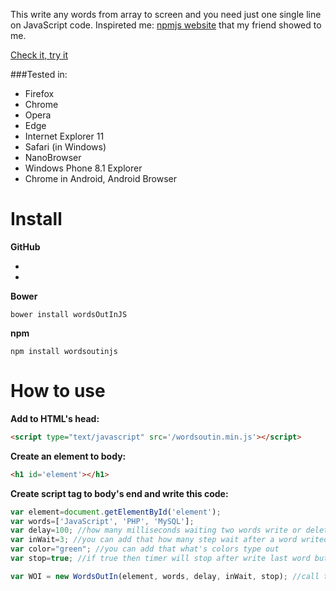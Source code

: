 This write any words from array to screen and you need just one single line on JavaScript code. 
Inspireted me: [npmjs website](https://www.npmjs.org/) that my friend showed to me.

[Check it, try it](http://molnarland.github.io/)

###Tested in:
- Firefox
- Chrome
- Opera
- Edge
- Internet Explorer 11
- Safari (in Windows)
- NanoBrowser
- Windows Phone 8.1 Explorer
- Chrome in Android, Android Browser

Install
=========
**GitHub**
- [unminified]: https://raw.githubusercontent.com/molnarland/wordsOutInJS/master/wordsoutin.js
- [minified]: https://raw.githubusercontent.com/molnarland/wordsOutInJS/master/wordsoutin.min.js

**Bower**
```
bower install wordsOutInJS
```

**npm**
```
npm install wordsoutinjs
```

How to use
=========
**Add to HTML's head:**
```html
<script type="text/javascript" src='/wordsoutin.min.js'></script>
```

**Create an element to body:**
```html
<h1 id='element'></h1>
```

**Create script tag to body's end and write this code:**
```javascript
var element=document.getElementById('element');
var words=['JavaScript', 'PHP', 'MySQL'];
var delay=100; //how many milliseconds waiting two words write or delete between
var inWait=3; //you can add that how many step wait after a word writed (delay*inWait=how many milliseconds wait, so 100*3=300 ms wait)
var color="green"; //you can add that what's colors type out
var stop=true; //if true then timer will stop after write last word but if false then timer won't stop

var WOI = new WordsOutIn(element, words, delay, inWait, stop); //call this object and running :)
```
